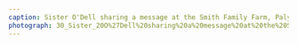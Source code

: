 ```yaml
---
caption: Sister O'Dell sharing a message at the Smith Family Farm, Palymra, NY, 2019
photograph: 30_Sister_20O%27Dell%20sharing%20a%20message%20at%20the%20Smith%20Family%20Farm%2C%20Palymra%2C%20NY%2C%202019.jpg
---
```

